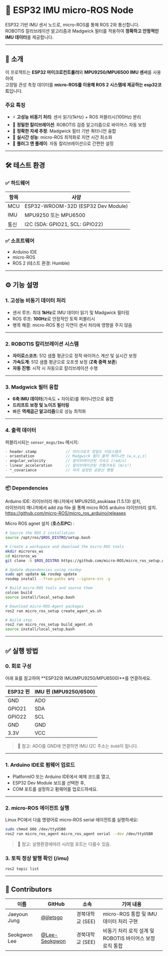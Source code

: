 # 🚀 ESP32 IMU micro-ROS Node

ESP32 기반 IMU 센서 노드로, micro-ROS를 통해 ROS 2와 통신합니다.  
ROBOTIS 칼리브레이션 알고리즘과 Madgwick 필터를 적용하여 **정확하고 안정적인 IMU 데이터**를 제공합니다.

---

## 🌟 소개

이 프로젝트는 **ESP32 마이크로컨트롤러**와 **MPU9250/MPU6500 IMU 센서**를 사용하여  
고정밀 관성 측정 데이터를 **micro-ROS를 이용해 ROS 2 시스템에 제공하는 esp32코드**입니다.

### 주요 특징

- ⚡ **고성능 비동기 처리**: 센서 읽기(1kHz) + ROS 퍼블리시(100Hz) 분리
- 🎯 **정밀한 칼리브레이션**: ROBOTIS 검증 알고리즘으로 바이어스 자동 보정
- 🧭 **정확한 자세 추정**: Madgwick 필터 기반 쿼터니언 융합
- 🚀 **실시간 성능**: micro-ROS 최적화로 지연 시간 최소화
- 🔧 **플러그 앤 플레이**: 자동 칼리브레이션으로 간편한 설정

---

## 🛠️ 테스트 환경

### ✅ 하드웨어

| 항목 | 사양 |
|------|------|
| MCU | ESP32-WROOM-32D (ESP32 Dev Module) |
| IMU | MPU9250 또는 MPU6500 |
| 통신 | I2C (SDA: GPIO21, SCL: GPIO22) |


### ✅ 소프트웨어

- Arduino IDE
- micro-ROS
- ROS 2 (테스트 환경: Humble)

---

## ⚙️ 기능 설명

### 1. 고성능 비동기 데이터 처리

- 센서 루프: 최대 **1kHz**로 IMU 데이터 읽기 및 Madgwick 필터링
- ROS 루프: **100Hz**로 안정적인 토픽 퍼블리시
- 병목 해결: micro-ROS 통신 지연이 센서 처리에 영향을 주지 않음

---

### 2. ROBOTIS 칼리브레이션 시스템

- **자이로스코프**: 512 샘플 평균으로 정적 바이어스 계산 및 실시간 보정
- **가속도계**: 512 샘플 평균으로 오프셋 보정 (**Z축 중력 보존**)
- **자동 진행**: 시작 시 자동으로 칼리브레이션 수행

---

### 3. Madgwick 필터 융합

- **6축 IMU 데이터**(가속도 + 자이로)를 쿼터니언으로 융합
- **드리프트 보정 및 노이즈 필터링**
- 빠른 **역제곱근 알고리즘**으로 성능 최적화

---

### 4. 출력 데이터

퍼블리시되는 `sensor_msgs/Imu` 메시지:

```cpp
- header.stamp             // 마이크로초 정밀도 타임스탬프
- orientation              // Madgwick 필터 출력 쿼터니언 (w,x,y,z)
- angular_velocity         // 칼리브레이션된 각속도 (rad/s)
- linear_acceleration      // 칼리브레이션된 선형가속도 (m/s²)
- *_covariance             // 미리 설정된 공분산 행렬
```

---

### 📦 Dependencies

Arduino IDE: 라이브러리 매니저에서 MPU9250_asukiaaa (1.5.13) 설치, <br>
             라이브러리 매니저에서 add zip file 을 통해 micro ROS arduino 라이브러리 설치. <br>
             https://github.com/micro-ROS/micro_ros_arduino/releases

Micro ROS agnet 설치 (**호스트PC**) : 
``` bash
# Source the ROS 2 installation
source /opt/ros/$ROS_DISTRO/setup.bash

# Create a workspace and download the micro-ROS tools
mkdir microros_ws
cd microros_ws
git clone -b $ROS_DISTRO https://github.com/micro-ROS/micro_ros_setup.git src/micro_ros_setup

# Update dependencies using rosdep
sudo apt update && rosdep update
rosdep install --from-paths src --ignore-src -y

# Build micro-ROS tools and source them
colcon build
source install/local_setup.bash

# Download micro-ROS-Agent packages
ros2 run micro_ros_setup create_agent_ws.sh

# Build step
ros2 run micro_ros_setup build_agent.sh
source install/local_setup.bash
```
---

## ✅ 실행 방법

### 0. 회로 구성

아래 표를 참고하여 **ESP32와 IMU(MPU9250/MPU6500)**를 연결하세요.

| ESP32 핀 | IMU 핀 (MPU9250/6500) |
|----------|------------------------|
| GND      | ADO                    |
| GPIO21   | SDA                    |
| GPIO22   | SCL                    |
| GND      | GND                    |
| 3.3V     | VCC                    |

> 🔧 참고: ADO를 GND에 연결하면 IMU I2C 주소는 `0x68`이 됩니다.

---

### 1. Arduino IDE로 펌웨어 업로드

- PlatformIO 또는 Arduino IDE에서 예제 코드를 열고,
- ESP32 Dev Module 보드를 선택한 후,
- COM 포트를 설정하고 펌웨어를 업로드하세요.

---

### 2. micro-ROS 에이전트 실행

Linux PC에서 다음 명령어로 micro-ROS serial 에이전트를 실행하세요:

```bash
sudo chmod 666 /dev/ttyUSB0
ros2 run micro_ros_agent micro_ros_agent serial --dev /dev/ttyUSB0
```
> 🔧 참고: 실행환경에따라 시리얼 포트는 다를수 있음.

### 3. 토픽 정상 발행 확인 (/imu)

```bash
ros2 topic list
```

---

## 👥 Contributors

| 이름           | GitHub                                  | 소속              | 기여 내용                                                |
|----------------|------------------------------------------|-------------------|-----------------------------------------------------------|
| Jaeyoun Jung   | [@jjletsgo](https://github.com/jjletsgo)             | 경북대학교 (SEE)   | micro-ROS 통합 및 IMU 데이터 처리 구현                    |
| Seokgwon Lee   | [@Lee-Seokgwon](https://github.com/Lee-Seokgwon)     | 경북대학교 (SEE)   | 비동기 처리 로직 설계 및 ROBOTIS 바이어스 보정 로직 통합 |

